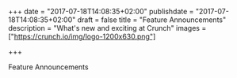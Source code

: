 +++
date = "2017-07-18T14:08:35+02:00"
publishdate = "2017-07-18T14:08:35+02:00"
draft = false
title = "Feature Announcements"
description = "What's new and exciting at Crunch"
images = ["https://crunch.io/img/logo-1200x630.png"]


+++

Feature Announcements
